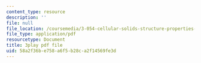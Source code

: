 ```yaml
---
content_type: resource
description: ''
file: null
file_location: /coursemedia/3-054-cellular-solids-structure-properties-and-applications-spring-2015/58a2f36be758a6f5b28ca2f14569fe3d_5NUS6bcUXmY.pdf
file_type: application/pdf
resourcetype: Document
title: 3play pdf file
uid: 58a2f36b-e758-a6f5-b28c-a2f14569fe3d
---
```

